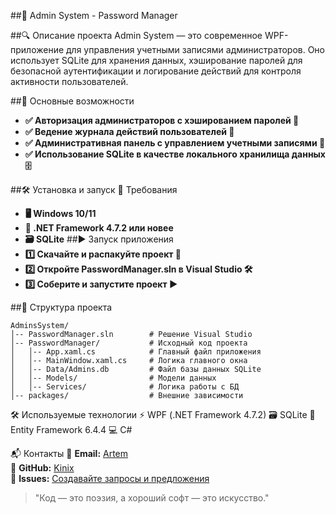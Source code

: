 ##🚀 Admin System - Password Manager

##🔍 Описание проекта
Admin System — это современное WPF-приложение для управления учетными записями администраторов. Оно использует SQLite для хранения данных, хэширование паролей для безопасной аутентификации и логирование действий для контроля активности пользователей.

##🎯 Основные возможности

- **✅ Авторизация администраторов с хэшированием паролей 🔐**
- **✅ Ведение журнала действий пользователей 📜**
- **✅ Административная панель с управлением учетными записями 👤**
- **✅ Использование SQLite в качестве локального хранилища данных 🗄️**

##🛠️ Установка и запуск
📌 Требования
- **🖥 Windows 10/11**
- **🔧 .NET Framework 4.7.2 или новее**
- **🗃 SQLite**
##▶️ Запуск приложения
- **1️⃣ Скачайте и распакуйте проект 📁**
- **2️⃣ Откройте PasswordManager.sln в Visual Studio 🛠️**
- **3️⃣ Соберите и запустите проект ▶️**


##📂 Структура проекта
```
AdminsSystem/
│-- PasswordManager.sln        # Решение Visual Studio
│-- PasswordManager/           # Исходный код проекта
│   │-- App.xaml.cs            # Главный файл приложения
│   │-- MainWindow.xaml.cs     # Логика главного окна
│   │-- Data/Admins.db         # Файл базы данных SQLite
│   │-- Models/                # Модели данных
│   │-- Services/              # Логика работы с БД
│-- packages/                  # Внешние зависимости
```

🛠 Используемые технологии
⚡ WPF (.NET Framework 4.7.2)
🗃 SQLite
🔗 Entity Framework 6.4.4
💻 C#


📬 Контакты
📧 **Email:** [Artem](mailto:artembart2004@mail.ru)  
🐙 **GitHub:** [Kinix](https://github.com/kin1x)  
📌 **Issues:** [Создавайте запросы и предложения](mailto:artembart2004@mail.ru)

> "Код — это поэзия, а хороший софт — это искусство."
